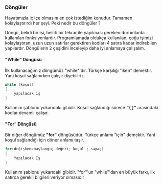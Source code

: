 ### Döngüler
Hayatımızla iç içe olmasını en çok istediğim konudur. Tamamen kolaylaştırırdı her şeyi. Peki nedir bu döngüler ?

Döngü, belirli bir işi, belirli bir tekrar ile yapılması gereken durumlarda kullanılan fonksiyonlardır. Programlamada oldukça kullanılan, çoğu işimizi kolaylaştıran, uzun uzun satırlar gerektiren kodları 4 satıra kadar indirebilen yapılardır. Döngülerin 2 çeşidini inceleyip daha iyi anlamaya çalışalım.

#### "While" Döngüsü
İlk kullanacağımız döngümüz "while"'dır. Türkçe karşılığı "iken" demektir. Yani
koşul sağlanırken çalışır diyebiliriz.

``` cpp
while (koşul)
{
    yapılacak iş
}
```
Kullanım şablonu yukarıdaki gibidir. Koşul sağlandığı sürece **"{ }"** arasındaki
kodlar devamlı çalışır.

#### "For" Döngüsü
Bir diğer döngümüz **"for"** döngüsüdür. Türkçe anlamı "için" demektir. Yani koşul sağlandığı için döner anlamı taşır.

``` cpp
for(değişken=başlangıç değeri; koşul ; sayaç)
{
    Yapılacak İş
}
```

Kullanım şablonu yukarıdaki gibidir. "for"'un "while"'dan en büyük farkı, ilk satırda gerekli bilgileri veriyor olmasıdır
